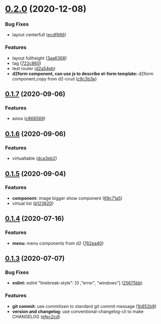# [0.2.0](https://github.com/weilaiqishi/VueFamilyBucket-study/compare/v0.1.7...v0.2.0) (2020-12-08)


### Bug Fixes

* layout centerfull ([ecdf666](https://github.com/weilaiqishi/VueFamilyBucket-study/commit/ecdf666d5ba4a59dc53d138d1f8678011dba605f))


### Features

* layout fullheight ([3aa6368](https://github.com/weilaiqishi/VueFamilyBucket-study/commit/3aa6368a4b9810272f801154b66ac5ac7c3c4820))
* tag ([722c860](https://github.com/weilaiqishi/VueFamilyBucket-study/commit/722c860ee42e40c22bfd3492acf8f76d6eee8154))
* test router ([d2a54eb](https://github.com/weilaiqishi/VueFamilyBucket-study/commit/d2a54ebb9d4265bb3d3ae58c175a9bbc0bda111b))
* **d2form component, can use js to describe el-form template:** d2form component,copy from d2-crud ([c9c3b3e](https://github.com/weilaiqishi/VueFamilyBucket-study/commit/c9c3b3e540cfdd061c35525032b28fe2b32196a7))



## [0.1.7](https://github.com/weilaiqishi/VueFamilyBucket-study/compare/v0.1.6...v0.1.7) (2020-09-06)


### Features

* axios ([c868569](https://github.com/weilaiqishi/VueFamilyBucket-study/commit/c868569f929c3fe4d6859ce5b075f27c2878ab98))



## [0.1.6](https://github.com/weilaiqishi/VueFamilyBucket-study/compare/v0.1.5...v0.1.6) (2020-09-06)


### Features

* virtualtable ([dca3eb2](https://github.com/weilaiqishi/VueFamilyBucket-study/commit/dca3eb24584c2e2de889457015c10de672137b92))



## [0.1.5](https://github.com/weilaiqishi/VueFamilyBucket-study/compare/v0.1.4...v0.1.5) (2020-09-04)


### Features

* **component:** image bigger show component ([69c71a5](https://github.com/weilaiqishi/VueFamilyBucket-study/commit/69c71a539e518675a5c69ee71f6cda6f935e1570))
* virtual list ([b123920](https://github.com/weilaiqishi/VueFamilyBucket-study/commit/b12392042fb796f121ca84ea64ebf9e8429902ee))



## [0.1.4](https://github.com/weilaiqishi/VueFamilyBucket-study/compare/v0.1.3...v0.1.4) (2020-07-16)


### Features

* **menu:** menu components from d2 ([762ea40](https://github.com/weilaiqishi/VueFamilyBucket-study/commit/762ea4073da1ffd9b2d64f18f1ce8e25e03c5fe2))



## [0.1.3](https://github.com/weilaiqishi/VueFamilyBucket-study/compare/1b852b92645bba397c7459d18d7959a6007203b2...v0.1.3) (2020-07-07)


### Bug Fixes

* **eslint:** eslint "linebreak-style": [0 ,"error", "windows"] ([25675bb](https://github.com/weilaiqishi/VueFamilyBucket-study/commit/25675bbd68dd9d97dff03875a02f5c6b59da2731))


### Features

* **git commit:** use commitizen to standard git commit message ([1b852b9](https://github.com/weilaiqishi/VueFamilyBucket-study/commit/1b852b92645bba397c7459d18d7959a6007203b2))
* **version and changelog:** use conventional-changelog-cli to make CHANGELOG ([efec2cd](https://github.com/weilaiqishi/VueFamilyBucket-study/commit/efec2cd9c5a0a0f7a85986f1bbb0e995252c14be))




